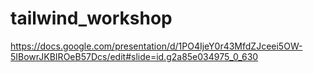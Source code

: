# tailwind_workshop
https://docs.google.com/presentation/d/1PO4IjeY0r43MfdZJceei5OW-5IBowrJKBIROeB57Dcs/edit#slide=id.g2a85e034975_0_630
